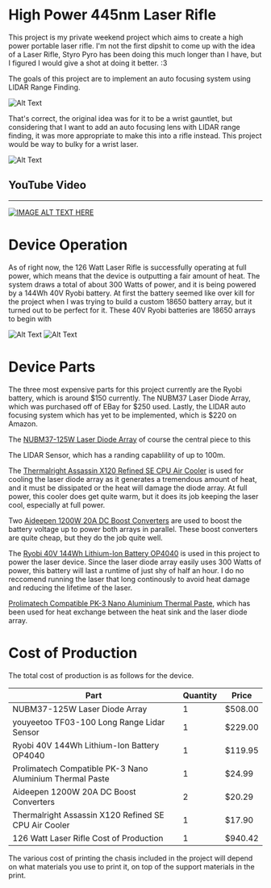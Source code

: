 # High Power 445nm Laser Rifle

This project is my private weekend project which aims to create a high power portable laser rifle.
I'm not the first dipshit to come up with the idea of a Laser Rifle, Styro Pyro has been doing this
much longer than I have, but I figured I would give a shot at doing it better. :3

The goals of this project are to implement an auto focusing system using LIDAR Range Finding.

![Alt Text](https://github.com/FermionicChaos/126WattLaserRifle/blob/master/images/Screenshot_2024-05-29_173527.png)

That's correct, the original idea was for it to be a wrist gauntlet, but considering that I want to add an auto focusing
lens with LIDAR range finding, it was more appropriate to make this into a rifle instead. This project would be way to bulky
for a wrist laser.

![Alt Text](https://github.com/FermionicChaos/126WattLaserRifle/blob/master/images/IMG_20240531_123011_627.jpg)


## YouTube Video
-----
[![IMAGE ALT TEXT HERE](https://img.youtube.com/vi/Iat4unp_1C8/maxresdefault.jpg)](https://youtu.be/Iat4unp_1C8?si=FPCld0xHiRNkE0ih)

# Device Operation

As of right now, the 126 Watt Laser Rifle is successfully operating at full power, which means that
the device is outputting a fair amount of heat. The system draws a total of about 300 Watts of power, and it
is being powered by a 144Wh 40V Ryobi battery. At first the battery seemed like over kill for the project when 
I was trying to build a custom 18650 battery array, but it turned out to be perfect for it. These 40V Ryobi batteries
are 18650 arrays to begin with


![Alt Text](https://github.com/FermionicChaos/126WattLaserRifle/blob/master/images/IMG_20240601_150853_114.jpg)
![Alt Text](https://github.com/FermionicChaos/126WattLaserRifle/blob/master/images/IMG_20240601_150749_808.jpg)


# Device Parts

The three most expensive parts for this project currently are the Ryobi battery, which is around $150 currently.
The NUBM37 Laser Diode Array, which was purchased off of EBay for $250 used. Lastly, the LIDAR auto focusing system 
which has yet to be implemented, which is $220 on Amazon.

The [NUBM37-125W Laser Diode Array](https://www.ebay.com/itm/313906557893?itmmeta=01HZAQKGK5XB1ZK7XANT0GYJ5P&hash=item491649f3c5:g:9tIAAOSweqplgbHu&itmprp=enc%3AAQAJAAAAwM7NU6Jin9ycd%2F6uL1RTjB0hEzZlC4t63KgvhyaAii%2FTHIM1JRSIYwNxzprOl%2FocTJ%2BZYT1zVmMFw92pioZEAxJdKykexYyinboVfrtF5OGXamT3mc%2FzPvNw8xumHy2TWj8k%2BD7ibYk4hXeAm5CPPipLS9yEhunuwYBYXglsvjnfL3axr58T0ijNTrJp2eSt8F0N2ivkec6eJWTO2r9MOfsaiplf%2BpgxwMDrNNHlt7dEbUKcCAIjmqD9BxtErmd9pA%3D%3D%7Ctkp%3ABk9SR9SJztf6Yw) of course the central piece to this 

The [](https://www.amazon.com/gp/product/B08FFLCXZM/ref=ox_sc_act_title_3?smid=AIJ7WJJN4HG6E&th=1) LIDAR Sensor, which has a randing capablility of up to 100m.

The [Thermalright Assassin X120 Refined SE CPU Air Cooler](https://www.amazon.com/dp/B09LHBFPJ6?psc=1&ref=ppx_yo2ov_dt_b_product_details) is used for cooling
the laser diode array as it generates a tremendous amount of heat, and it must be dissipated or the heat will damage the diode array. At full power, this 
cooler does get quite warm, but it does its job keeping the laser cool, especially at full power.

Two [Aideepen 1200W 20A DC Boost Converters](https://www.amazon.com/dp/B01MSYVMAL?psc=1&ref=ppx_yo2ov_dt_b_product_details) are used to boost the battery voltage up to 
power both arrays in parallel. These boost converters are quite cheap, but they do the job quite well.

The [Ryobi 40V 144Wh Lithium-Ion Battery OP4040](https://www.amazon.com/Ryobi-40V-Lithium-Ion-Battery-OP4040/dp/B07QYH36TC/ref=sr_1_7_mod_primary_new?crid=KWWWOS7T3T20&dib=eyJ2IjoiMSJ9.icpE7Kfs1c6Q8fHu0Ly0VF_T8DaL4xGqs3ct3EVcHVoiX5cnV-f5XqDk9xUt5PsqINLoLb8t3_fC8c3r91KvAtsDjrjE-FFLhlm6oo9cHb3xUyu9nMXdI-dg1-5io5b-R6VDA6bW5KWxspqEQ1cOkQpASOkOOCWYraw4NorEtfGNRFNnyIUkvBN3qfYs4_bAVaoJNdu65vxZ4AM4A-n_bC2eecEVpKYQWCXjjyFxGg6Apwfx3BYHePHBjOSLe8kzeBJScatTxXX0WJ5Jm3_fPcGIrrmKVIYBubfoRBIIQKw.nV42e-cAk3YFAAU-PTJZatXyEiPZGQUOqK5jSdAS0Io&dib_tag=se&keywords=ryobi+40v+battery&qid=1717273831&sbo=RZvfv%2F%2FHxDF%2BO5021pAnSA%3D%3D&sprefix=ryobi+40v+4ah+batterybatter%2Caps%2C213&sr=8-7) is used in this project
to power the laser device. Since the laser diode array easily uses 300 Watts of power, this battery will last a runtime of just shy of half an hour. I do no reccomend running the laser that long continously to avoid heat damage and reducing
the lifetime of the laser. 

[Prolimatech Compatible PK-3 Nano Aluminium Thermal Paste](https://www.amazon.com/dp/B008M5157W?psc=1&ref=ppx_yo2ov_dt_b_product_details), which has been used for heat exchange between the heat sink and the laser diode array.


# Cost of Production

The total cost of production is as follows for the device.

| Part | Quantity | Price |
|----------|----------|----------|
| NUBM37-125W Laser Diode Array | 1 | $508.00 |
| youyeetoo TF03-100 Long Range Lidar Sensor | 1 | $229.00 |
| Ryobi 40V 144Wh Lithium-Ion Battery OP4040 | 1 | $119.95 |
| Prolimatech Compatible PK-3 Nano Aluminium Thermal Paste | 1 | $24.99 |
| Aideepen 1200W 20A DC Boost Converters | 2 | $20.29 |
| Thermalright Assassin X120 Refined SE CPU Air Cooler | 1 | $17.90 |
| 126 Watt Laser Rifle Cost of Production | 1 | $940.42 |

The various cost of printing the chasis included in the project will depend on what materials you use to print it, on top of the support materials in the print.

